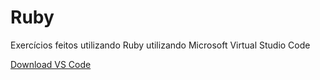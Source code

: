 # Ruby
Exercícios feitos utilizando Ruby utilizando Microsoft Virtual Studio Code

[Download VS Code](https://code.visualstudio.com/)
